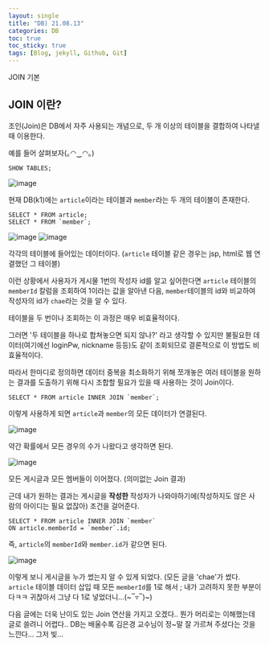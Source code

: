 ```yaml
---
layout: single
title: "DB) 21.08.13"
categories: DB
toc: true
toc_sticky: true
tags: [Blog, jekyll, Github, Git]
---
```

JOIN 기본

## JOIN 이란?

조인(Join)은 DB에서 자주 사용되는 개념으로, 두 개 이상의 테이블을 결합하여 나타낼 때 이용한다.

예를 들어 살펴보자(｡◠‿◠｡)

```
SHOW TABLES;
```
![image](https://user-images.githubusercontent.com/52832956/129370940-7c8c1aa4-463a-49b2-a3b6-44b30fa93505.png)

현재 DB(k1)에는 `article`이라는 테이블과 `member`라는 두 개의 테이블이 존재한다.

```
SELECT * FROM article;
SELECT * FROM `member`;
```
![image](https://user-images.githubusercontent.com/52832956/129371194-93f9d0ce-54b9-4808-9936-d5e710b40872.png)
![image](https://user-images.githubusercontent.com/52832956/129371238-73c3e205-68cf-4881-9578-ad8ac8672f47.png)

각각의 테이블에 들어있는 데이터이다. (`article` 테이블 같은 경우는 jsp, html로 웹 연결했던 그 테이블)

이런 상황에서 사용자가 게시물 1번의 작성자 id를 알고 싶어한다면 `article` 테이블의 `memberId` 칼럼을 조회하여 1이라는 값을 알아낸 다음,
`member`테이블의 id와 비교하여 작성자의 id가 `chae`라는 것을 알 수 있다.

테이블을 두 번이나 조회하는 이 과정은 매우 비효율적이다. 

그러면 '두 테이블을 하나로 합쳐놓으면 되지 않나?' 라고 생각할 수 있지만 불필요한 데이터(여기에선 loginPw, nickname 등등)도 같이 조회되므로 결론적으로 이 방법도 비효율적이다.

따라서 한마디로 정의하면 데이터 중복을 최소화하기 위해 쪼개놓은 여러 테이블을 원하는 결과를 도출하기 위해 다시 조합할 필요가 있을 때 사용하는 것이 Join이다.

```
SELECT * FROM article INNER JOIN `member`;
```

이렇게 사용하게 되면 `article`과 `member`의 모든 데이터가 연결된다. 

![image](https://user-images.githubusercontent.com/52832956/129373499-92f97edb-7431-439d-a1f5-227d18499509.png)

약간 확률에서 모든 경우의 수가 나왔다고 생각하면 된다. 

![image](https://user-images.githubusercontent.com/52832956/129374268-2fd5c4c1-98b7-409c-b415-c71b1d84de0f.png)

모든 게시글과 모든 멤버들이 이어졌다. (의미없는 Join 결과)

근데 내가 원하는 결과는 게시글을 __작성한__ 작성자가 나와야하기에(작성하지도 않은 사람의 아이디는 필요 없잖아) 조건을 걸어준다.

```
SELECT * FROM article INNER JOIN `member`
ON article.memberId = `member`.id;
```

즉, `article`의 `memberId`와 `member.id`가 같으면 된다. 

![image](https://user-images.githubusercontent.com/52832956/129374629-d46fe3ad-ef99-4683-a9fc-d6a6cc344631.png)

이렇게 보니 게시글을 누가 썼는지 알 수 있게 되었다. (모든 글을 'chae'가 썼다. `article` 테이블 데이터 삽입 때 모든 `memberId`를 1로 해서 ; 내가 고려하지 못한 부분이다ㅋㅋ 귀찮아서 그냥 다 1로 넣었더니...(~‾▿‾)~)

다음 글에는 더욱 난이도 있는 Join 연산을 가지고 오겠다.. 뭔가 머리로는 이해했는데 글로 쓸려니 어렵다.. DB는 배울수록 김은경 교수님이 정~말 잘 가르쳐 주셨다는 것을 느낀다... 그저 빛...
